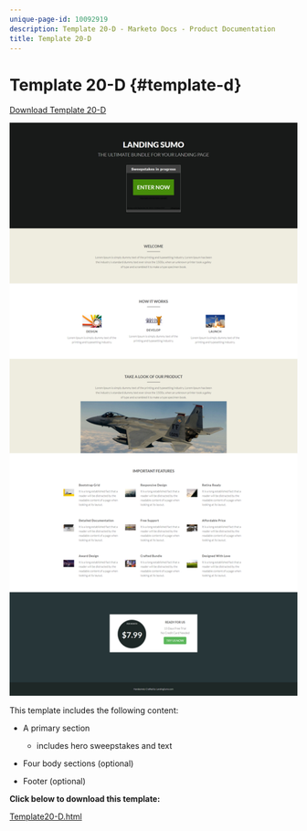 ```yaml
---
unique-page-id: 10092919
description: Template 20-D - Marketo Docs - Product Documentation
title: Template 20-D
---
```


# Template 20-D {#template-d}

[Download Template 20-D](https://docs.marketo.com/download/attachments/10092919/template-20d.html?version=1&modificationdate=1441750777000&api=v2)

![](assets/template-20d.png)

This template includes the following content:

* A primary section

    * includes hero sweepstakes and text

* Four body sections (optional)
* Footer (optional)

**Click below to download this template:**

[Template20-D.html](https://docs.marketo.com/download/attachments/10092919/template-20d.html?version=1&modificationdate=1441750777000&api=v2)
